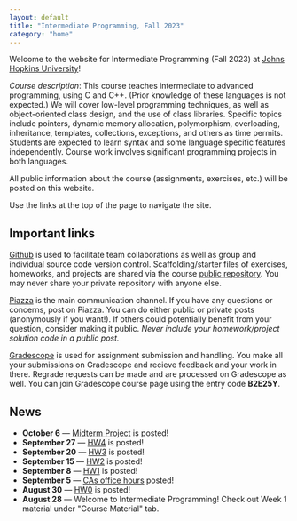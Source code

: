 ```yaml
---
layout: default
title: "Intermediate Programming, Fall 2023"
category: "home"
---
```


Welcome to the website for Intermediate Programming (Fall 2023) at
<a class="external" target="_blank" href="https://www.jhu.edu/">Johns Hopkins University</a>!

*Course description*: This course teaches intermediate to advanced
programming, using C and C++. (Prior knowledge of these languages is not
expected.) We will cover low-level programming techniques, as well as
object-oriented class design, and the use of class libraries. Specific
topics include pointers, dynamic memory allocation, polymorphism,
overloading, inheritance, templates, collections, exceptions, and others
as time permits. Students are expected to learn syntax and some language
specific features independently. Course work involves significant
programming projects in both languages.

All public information about the course (assignments, exercises, etc.) will
be posted on this website.

Use the links at the top of the page to navigate the site.

## Important links

<a class="external" target="_blank" href="https://github.com">Github</a> is used to facilitate
team collaborations as well as group and individual
source code version control. Scaffolding/starter files of
exercises, homeworks, and projects are shared via the course
<a class="external" target="_blank" href="https://github.com/jhu-ip/cs220-f23-public">public repository</a>.
You may never share your private repository with anyone else.

<a class="external" target="_blank" href="https://piazza.com/jhu/fall2023/en601220/home">Piazza</a> is
the main communication channel. If you have any questions or concerns,
post on Piazza. You can do either public or private posts (anonymously
if you want!). If others could potentially benefit from your question,
consider making it public. *Never include your homework/project solution
code in a public post.*

<a class="external" target="_blank" href="https://www.gradescope.com/">Gradescope</a> is used for
assignment submission and handling. You make all your submissions on
Gradescope and recieve feedback and your work in there. Regrade requests
can be made and are processed on Gradescope as well. You can join Gradescope course page using the entry code **B2E25Y**.

## News
* **October 6** — [Midterm Project](assign/midterm) is posted!
* **September 27** — [HW4](https://www.gradescope.com/courses/584905/assignments/3414944/) is posted!
* **September 20** — [HW3](assign/hw3) is posted!
* **September 15** — [HW2](https://www.gradescope.com/courses/584905/assignments/3340478) is posted!
* **September 8** — [HW1](assign/hw1) is posted!
* **September 5** — [CAs office hours](https://docs.google.com/spreadsheets/d/1wfST1AcrgcNaVsvr6xUWKu4LNAU3JYyFmuhlaIxP0EQ/edit#gid=2050153296) posted!
* **August 30** — [HW0](assign/hw0) is posted! 
* **August 28** — Welcome to Intermediate Programming! Check out Week 1 material under "Course Material" tab. 
